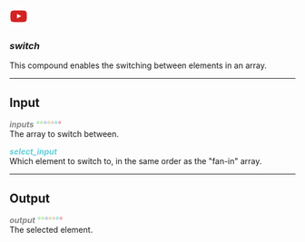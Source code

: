 [![](../helper_icons/yt_test.png)](https://youtu.be/-p5VFUqGkWc)

### ***switch***
This compound enables the switching between elements in an array.    

***
## Input
<span style="color:#888888">***inputs***</span><span style="color:#82D99F"> °</span><span style="color:#A8D977">°</span><span style="color:#90A3F4">°</span><span style="color:#D9BE6C">°</span><span style="color:#CCB699">°</span><span style="color:#62CFD9">°</span><span style="color:#E67373">°</span>
<br />The array to switch between.

<span style="color:#62CFD9">***select_input***</span>
<br />Which element to switch to, in the same order as the "fan-in" array.

***
## Output
<span style="color:#888888">***output***</span><span style="color:#82D99F"> °</span><span style="color:#A8D977">°</span><span style="color:#90A3F4">°</span><span style="color:#D9BE6C">°</span><span style="color:#CCB699">°</span><span style="color:#62CFD9">°</span><span style="color:#E67373">°</span>
<br />The selected element.





